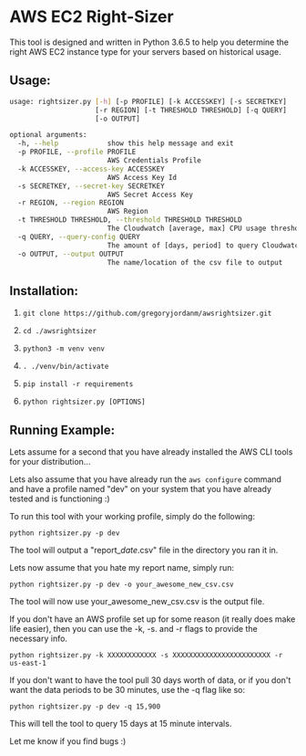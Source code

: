 # AWS EC2 Right-Sizer

This tool is designed and written in Python 3.6.5 to help you determine the right AWS EC2 instance type for your servers based on historical usage.

## Usage:

```bash
usage: rightsizer.py [-h] [-p PROFILE] [-k ACCESSKEY] [-s SECRETKEY]
                     [-r REGION] [-t THRESHOLD THRESHOLD] [-q QUERY]
                     [-o OUTPUT]

optional arguments:
  -h, --help            show this help message and exit
  -p PROFILE, --profile PROFILE
                        AWS Credentials Profile
  -k ACCESSKEY, --access-key ACCESSKEY
                        AWS Access Key Id
  -s SECRETKEY, --secret-key SECRETKEY
                        AWS Secret Access Key
  -r REGION, --region REGION
                        AWS Region
  -t THRESHOLD THRESHOLD, --threshold THRESHOLD THRESHOLD
                        The Cloudwatch [average, max] CPU usage threshold
  -q QUERY, --query-config QUERY
                        The amount of [days, period] to query Cloudwatch for
  -o OUTPUT, --output OUTPUT
                        The name/location of the csv file to output
```

## Installation:

1. ```git clone https://github.com/gregoryjordanm/awsrightsizer.git```

2. ```cd ./awsrightsizer```

3. ```python3 -m venv venv```

4. ```. ./venv/bin/activate```

5. ```pip install -r requirements```

6. ```python rightsizer.py [OPTIONS]```

## Running Example:

Lets assume for a second that you have already installed the AWS CLI tools for your distribution...

Lets also assume that you have already run the ```aws configure``` command and have a profile named "dev" on your system that you have already tested and is functioning :)

To run this tool with your working profile, simply do the following:

```python rightsizer.py -p dev```

The tool will output a "report_*date*.csv" file in the directory you ran it in.

Lets now assume that you hate my report name, simply run:

```python rightsizer.py -p dev -o your_awesome_new_csv.csv```

The tool will now use your_awesome_new_csv.csv is the output file.

If you don't have an AWS profile set up for some reason (it really does make life easier), then you can use the -k, -s. and -r flags to provide the necessary info.

```python rightsizer.py -k XXXXXXXXXXXX -s XXXXXXXXXXXXXXXXXXXXXXXX -r us-east-1```

If you don't want to have the tool pull 30 days worth of data, or if you don't want the data periods to be 30 minutes, use the -q flag like so:

```python rightsizer.py -p dev -q 15,900```

This will tell the tool to query 15 days at 15 minute intervals.

Let me know if you find bugs :)

